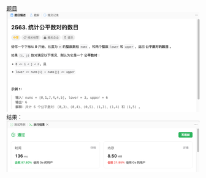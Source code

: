 [题目](https://leetcode.cn/problems/count-the-number-of-fair-pairs/)
![pic](img.png)
结果：
![pic](result.png)